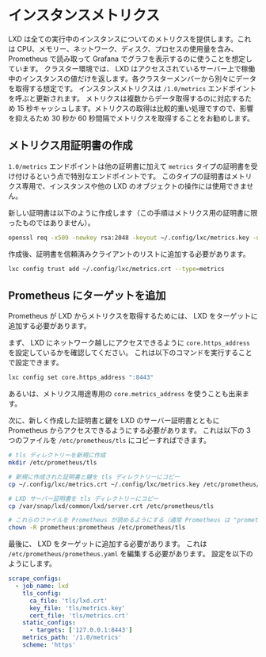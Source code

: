 # インスタンスメトリクス <!-- Instance metrics -->
LXD は全ての実行中のインスタンスについてのメトリクスを提供します。これは CPU、メモリー、ネットワーク、ディスク、プロセスの使用量を含み、Prometheus で読み取って Grafana でグラフを表示するのに使うことを想定しています。
クラスター環境では、 LXD はアクセスされているサーバー上で稼働中のインスタンスの値だけを返します。各クラスターメンバーから別々にデータを取得する想定です。
インスタンスメトリクスは `/1.0/metrics` エンドポイントを呼ぶと更新されます。
メトリクスは複数からデータ取得するのに対応するため 15 秒キャッシュします。メトリクスの取得は比較的重い処理ですので、影響を抑えるため 30 秒か 60 秒間隔でメトリクスを取得することをお勧めします。
<!--
LXD provides metrics for all running instances. Those covers CPU, memory, network, disk and process usage and are meant to be consumed by Prometheus and likely graphed in Grafana.
In cluster environments, LXD will only return the values for instances running on the server being accessed. It's expected that each cluster member will be scraped separately.
The instance metrics are updated when calling the `/1.0/metrics` endpoint.
They are cached for 15s to handle multiple scrapers. Fetching metrics is a relatively expensive operation for LXD to perform so we would recommend scraping at a 30s or 60s rate to limit impact.
-->

## メトリクス用証明書の作成 <!-- Create metrics certificate -->
`1.0/metrics` エンドポイントは他の証明書に加えて `metrics` タイプの証明書を受け付けるという点で特別なエンドポイントです。
このタイプの証明書はメトリクス専用で、インスタンスや他の LXD のオブジェクトの操作には使用できません。
<!--
The `/1.0/metrics` endpoint is a special one as it also accepts a `metrics` type certificate.
This kind of certificate is meant for metrics only, and won't work for interaction with instances or any other LXD objects.
-->

新しい証明書は以下のように作成します（この手順はメトリクス用の証明書に限ったものではありません）。
<!--
Here's how to create a new certificate (this is not specific to metrics):
-->

```bash
openssl req -x509 -newkey rsa:2048 -keyout ~/.config/lxc/metrics.key -nodes -out ~/.config/lxc/metrics.crt -subj "/CN=lxd.local"
```

作成後、証明書を信頼済みクライアントのリストに追加する必要があります。
<!--
Now, this certificate needs to be added to the list of trusted clients:
-->

```bash
lxc config trust add ~/.config/lxc/metrics.crt --type=metrics
```

## Prometheus にターゲットを追加 <!-- Add target to Prometheus -->
Prometheus が LXD からメトリクスを取得するためには、 LXD をターゲットに追加する必要があります。
<!--
In order for Prometheus to scrape from LXD, it has to be added to the targets.
-->

まず、 LXD にネットワーク越しにアクセスできるように `core.https_address` を設定しているかを確認してください。
これは以下のコマンドを実行することで設定できます。
<!--
First, one needs to ensure that `core.https_address` is set so LXD can be reached over the network.
This can be done by running:
-->

```bash
lxc config set core.https_address ":8443"
```

あるいは、メトリクス用途専用の `core.metrics_address` を使うことも出来ます。
<!--
Alternatively, one can use `core.metrics_address` which is intended for metrics only.
-->

次に、新しく作成した証明書と鍵を LXD のサーバー証明書とともに Prometheus からアクセスできるようにする必要があります。
これは以下の 3 つのファイルを `/etc/prometheus/tls` にコピーすればできます。
<!--
Second, the newly created certificate and key, as well as the LXD server certificate need to be accessible to Prometheus.
For this, these three files can be copied to `/etc/prometheus/tls`:
-->

```bash
# tls ディレクトリーを新規に作成
mkdir /etc/prometheus/tls

# 新規に作成された証明書と鍵を tls ディレクトリーにコピー
cp ~/.config/lxc/metrics.crt ~/.config/lxc/metrics.key /etc/prometheus/tls

# LXD サーバー証明書を tls ディレクトリーにコピー
cp /var/snap/lxd/common/lxd/server.crt /etc/prometheus/tls

# これらのファイルを Prometheus が読めるようにする（通常 Prometheus は "prometheus" ユーザーで稼働しています）
chown -R prometheus:prometheus /etc/prometheus/tls
```

<!--
```bash
# Create new tls directory
mkdir /etc/prometheus/tls

# Copy newly created certificate and key to tls directory
cp ~/.config/lxc/metrics.crt ~/.config/lxc/metrics.key /etc/prometheus/tls

# Copy LXD server certificate to tls directory
cp /var/snap/lxd/common/lxd/server.crt /etc/prometheus/tls

# Make sure Prometheus can read these files (usually, Prometheus is run as user "prometheus")
chown -R prometheus:prometheus /etc/prometheus/tls
```
-->

最後に、 LXD をターゲットに追加する必要があります。
これは `/etc/prometheus/prometheus.yaml` を編集する必要があります。
設定を以下のようにします。
<!--
Lastly, LXD has to be added as target.
For this, `/etc/prometheus/prometheus.yaml` needs to be edited.
Here's what the config needs to look like:
-->

```yaml
scrape_configs:
  - job_name: lxd
    tls_config:
      ca_file: 'tls/lxd.crt'
      key_file: 'tls/metrics.key'
      cert_file: 'tls/metrics.crt'
    static_configs:
      - targets: ['127.0.0.1:8443']
    metrics_path: '/1.0/metrics'
    scheme: 'https'
```
